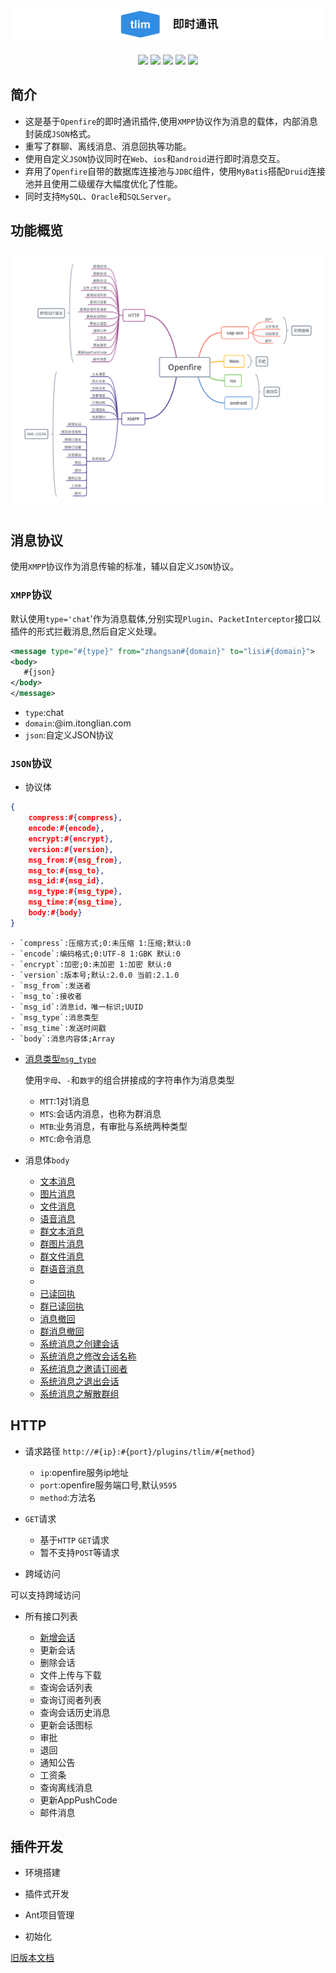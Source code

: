 ![Alt text][symbol]
-------------------
<div align="center">

[![](https://img.shields.io/badge/doc-2.1.0-green.svg)](https://github.com/GepengCn/tlim/blob/dev/src/README.md)
[![](https://img.shields.io/badge/download-v1.1-blue.svg)](https://github.com/GepengCn/tlim/releases/download/V1.1/openfire_V_1_1.zip)
[![](https://img.shields.io/badge/msg-type-yellowgreen.svg)](https://github.com/GepengCn/tlim/blob/dev/src/MESSAGE_TYPE.md)
[![](https://img.shields.io/badge/doc-old-red.svg)](https://github.com/GepengCn/tlim/blob/master/README.md)
[![](https://img.shields.io/badge/demo-coolweb-lightgrey.svg)](http://coolweb.club)

</div>

## 简介


- 这是基于`Openfire`的即时通讯插件,使用`XMPP`协议作为消息的载体，内部消息封装成`JSON`格式。
- 重写了群聊、离线消息、消息回执等功能。
- 使用自定义`JSON`协议同时在`Web`、`ios`和`android`进行即时消息交互。
- 弃用了`Openfire`自带的数据库连接池与`JDBC`组件，使用`MyBatis`搭配`Druid`连接池并且使用二级缓存大幅度优化了性能。
- 同时支持`MySQL`、`Oracle`和`SQLServer`。

## 功能概览

![Alt text][openfire]


## 消息协议

使用`XMPP`协议作为消息传输的标准，辅以自定义`JSON`协议。

### `XMPP`协议

默认使用`type='chat`'作为消息载体,分别实现`Plugin`、`PacketInterceptor`接口以插件的形式拦截消息,然后自定义处理。

```xml
<message type="#{type}" from="zhangsan#{domain}" to="lisi#{domain}">
<body>
   #{json}
</body>
</message>

```

- `type`:chat
- `domain`:@im.itonglian.com
- `json`:自定义JSON协议

### `JSON`协议

- 协议体

```json
{
    compress:#{compress},
    encode:#{encode},
    encrypt:#{encrypt},
    version:#{version},
    msg_from:#{msg_from},
    msg_to:#{msg_to},
    msg_id:#{msg_id},
    msg_type:#{msg_type},
    msg_time:#{msg_time},
    body:#{body}
}
```

    - `compress`:压缩方式;0:未压缩 1:压缩;默认:0
    - `encode`:编码格式;0:UTF-8 1:GBK 默认:0
    - `encrypt`:加密;0:未加密 1:加密 默认:0
    - `version`:版本号;默认:2.0.0 当前:2.1.0
    - `msg_from`:发送者
    - `msg_to`:接收者
    - `msg_id`:消息id，唯一标识;UUID
    - `msg_type`:消息类型
    - `msg_time`:发送时间戳
    - `body`:消息内容体;Array

- [消息类型`msg_type`][messageType]

    使用`字母`、`-`和`数字`的组合拼接成的字符串作为消息类型

    - `MTT`:1对1消息
    - `MTS`:会话内消息，也称为群消息
    - `MTB`:业务消息，有审批与系统两种类型
    - `MTC`:命令消息

 - 消息体`body`
    - [文本消息][MTT-000]
    - [图片消息][MTT-001]
    - [文件消息][MTT-002]
    - [语音消息][MTT-003]
    - [群文本消息][MTS-000]
    - [群图片消息][MTS-001]
    - [群文件消息][MTS-002]
    - [群语音消息][MTS-003]
    - <font color="#fff"><del>已收回执</del></font>
    - [已读回执][MTT-100]
    - [群已读回执][MTS-100]
    - [消息撤回][MTT-101]
    - [群消息撤回][MTS-101]
    - [系统消息之创建会话][MTS-105]
    - [系统消息之修改会话名称][MTS-102]
    - [系统消息之邀请订阅者][MTS-106]
    - [系统消息之退出会话][MTS-104]
    - [系统消息之解散群组][MTS-107]

## HTTP
- 请求路径
    `http://#{ip}:#{port}/plugins/tlim/#{method}`
    - `ip`:openfire服务ip地址
    - `port`:openfire服务端口号,默认`9595`
    - `method`:方法名

- `GET`请求

    - 基于`HTTP` `GET`请求
    - 暂不支持`POST`等请求

- 跨域访问

可以支持跨域访问


- 所有接口列表

    - [新增会话][SESSION_CREATE]
    - 更新会话
    - 删除会话
    - 文件上传与下载
    - 查询会话列表
    - 查询订阅者列表
    - 查询会话历史消息
    - 更新会话图标
    - 审批
    - 退回
    - 通知公告
    - 工资条
    - 查询离线消息
    - 更新AppPushCode
    - 邮件消息


## 插件开发

- 环境搭建

- 插件式开发

- Ant项目管理

- 初始化



[旧版本文档][oldDoc]










[messageType]:https://github.com/GepengCn/tlim/blob/dev/src/MESSAGE_TYPE.md

[openfire]:https://github.com/GepengCn/tlim/blob/dev/images/openfire.png?raw=true

[symbol]:https://github.com/GepengCn/tlim/blob/dev/images/tlim.png?raw=true

[oldDoc]:https://github.com/GepengCn/tlim/blob/master/README.md

[MTT-000]:https://github.com/GepengCn/tlim/blob/dev/src/body/TEXT.md
[MTT-001]:https://github.com/GepengCn/tlim/blob/dev/src/body/PICTURE.md
[MTT-002]:https://github.com/GepengCn/tlim/blob/dev/src/body/FILE.md
[MTT-003]:https://github.com/GepengCn/tlim/blob/dev/src/body/VOICE.md

[MTS-000]:https://github.com/GepengCn/tlim/blob/dev/src/body/SESSION_TEXT.md
[MTS-001]:https://github.com/GepengCn/tlim/blob/dev/src/body/SESSION_PICTURE.md
[MTS-002]:https://github.com/GepengCn/tlim/blob/dev/src/body/SESSION_FILE.md
[MTS-003]:https://github.com/GepengCn/tlim/blob/dev/src/body/SESSION_VOICE.md

[MTT-100]:https://github.com/GepengCn/tlim/blob/dev/src/body/READ_BACK.md
[MTS-100]:https://github.com/GepengCn/tlim/blob/dev/src/body/SESSION_READ_BACK.md

[MTT-101]:https://github.com/GepengCn/tlim/blob/dev/src/body/REVOKE.md
[MTS-101]:https://github.com/GepengCn/tlim/blob/dev/src/body/SESSION_REVOKE.md

[MTS-105]:https://github.com/GepengCn/tlim/blob/dev/src/body/SESSION_CREATE.md
[MTS-102]:https://github.com/GepengCn/tlim/blob/dev/src/body/SESSION_NAME_UPDATE.md
[MTS-106]:https://github.com/GepengCn/tlim/blob/dev/src/body/SESSION_INVITE.md
[MTS-104]:https://github.com/GepengCn/tlim/blob/dev/src/body/SESSION_EXIT.md
[MTS-107]:https://github.com/GepengCn/tlim/blob/dev/src/body/SESSION_DISSOLVED.md
[SESSION_CREATE]:https://github.com/GepengCn/tlim/blob/dev/src/http/SESSION_CREATE.md